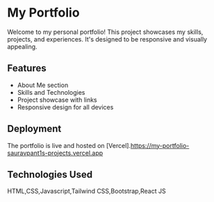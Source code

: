 # My Portfolio

Welcome to my personal portfolio! This project showcases my skills, projects, and experiences. It's designed to be responsive and visually appealing.

## Features
- About Me section
- Skills and Technologies
- Project showcase with links
- Responsive design for all devices

## Deployment

The portfolio is live and hosted on [Vercel].https://my-portfolio-sauravpant1s-projects.vercel.app
## Technologies Used
HTML,CSS,Javascript,Tailwind CSS,Bootstrap,React JS
